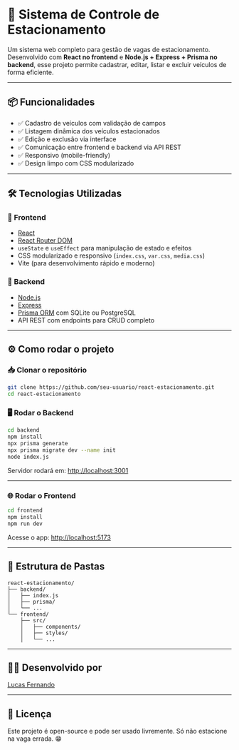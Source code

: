 # 🚗 Sistema de Controle de Estacionamento

Um sistema web completo para gestão de vagas de estacionamento. Desenvolvido com **React no frontend** e **Node.js + Express + Prisma no backend**, esse projeto permite cadastrar, editar, listar e excluir veículos de forma eficiente.

---

## 📦 Funcionalidades

- ✅ Cadastro de veículos com validação de campos
- ✅ Listagem dinâmica dos veículos estacionados
- ✅ Edição e exclusão via interface
- ✅ Comunicação entre frontend e backend via API REST
- ✅ Responsivo (mobile-friendly)
- ✅ Design limpo com CSS modularizado

---

## 🛠️ Tecnologias Utilizadas

### 🔹 Frontend
- [React](https://reactjs.org/)
- [React Router DOM](https://reactrouter.com/)
- `useState` e `useEffect` para manipulação de estado e efeitos
- CSS modularizado e responsivo (`index.css`, `var.css`, `media.css`)
- Vite (para desenvolvimento rápido e moderno)

### 🔹 Backend
- [Node.js](https://nodejs.org/)
- [Express](https://expressjs.com/)
- [Prisma ORM](https://www.prisma.io/) com SQLite ou PostgreSQL
- API REST com endpoints para CRUD completo

---

## ⚙️ Como rodar o projeto

### 📥 Clonar o repositório

```bash
git clone https://github.com/seu-usuario/react-estacionamento.git
cd react-estacionamento
```

### 🖥️ Rodar o Backend

```bash
cd backend
npm install
npx prisma generate
npx prisma migrate dev --name init
node index.js
```

Servidor rodará em: [http://localhost:3001](http://localhost:3001)

---

### 🌐 Rodar o Frontend

```bash
cd frontend
npm install
npm run dev
```

Acesse o app: [http://localhost:5173](http://localhost:5173)

---

## 📁 Estrutura de Pastas

```
react-estacionamento/
├── backend/
│   ├── index.js
│   ├── prisma/
│   └── ...
└── frontend/
    ├── src/
    │   ├── components/
    │   ├── styles/
    │   └── ...
```

---

## 👨‍💻 Desenvolvido por

[Lucas Fernando](https://github.com/Lucas-FernandoJesus)

---

## 📜 Licença

Este projeto é open-source e pode ser usado livremente. Só não estacione na vaga errada. 😁
